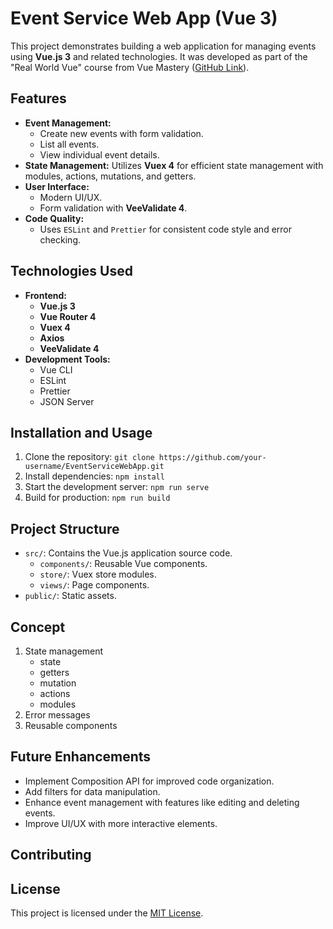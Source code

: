 # Event Service Web App (Vue 3)

This project demonstrates building a web application for managing events using **Vue.js 3** and related technologies. It was developed as part of the "Real World Vue" course from Vue Mastery ([GitHub Link](https://github.com/Code-Pop/real-world-vue)). 

## Features

*   **Event Management:**
    *   Create new events with form validation.
    *   List all events.
    *   View individual event details.
*   **State Management:** Utilizes **Vuex 4** for efficient state management with modules, actions, mutations, and getters.
*   **User Interface:**
    *   Modern UI/UX.
    *   Form validation with **VeeValidate 4**. 
*   **Code Quality:**
    *   Uses `ESLint` and `Prettier` for consistent code style and error checking.

## Technologies Used

*   **Frontend:**
    *   **Vue.js 3** 
    *   **Vue Router 4**
    *   **Vuex 4**
    *   **Axios** 
    *   **VeeValidate 4** 
*   **Development Tools:**
    *   Vue CLI
    *   ESLint
    *   Prettier
    *   JSON Server

## Installation and Usage

1.  Clone the repository: `git clone https://github.com/your-username/EventServiceWebApp.git`
2.  Install dependencies: `npm install`
3.  Start the development server: `npm run serve`
4.  Build for production: `npm run build`

## Project Structure

*   `src/`: Contains the Vue.js application source code.
    *   `components/`: Reusable Vue components.
    *   `store/`: Vuex store modules.
    *   `views/`: Page components.
*   `public/`: Static assets.


## Concept

1. State management
   - state
   - getters
   - mutation
   - actions
   - modules
1. Error messages
1. Reusable components

## Future Enhancements

*   Implement Composition API for improved code organization.
*   Add filters for data manipulation.
*   Enhance event management with features like editing and deleting events.
*   Improve UI/UX with more interactive elements.

## Contributing


## License

This project is licensed under the [MIT License](LICENSE).
